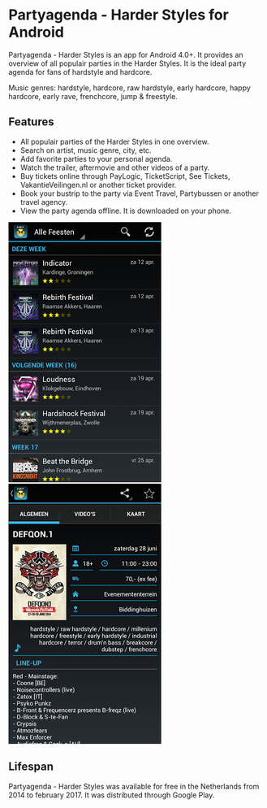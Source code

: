 # Partyagenda - Harder Styles for Android

Partyagenda - Harder Styles is an app for Android 4.0+. It provides an overview of all populair parties in the Harder Styles. It is the ideal party agenda for fans of hardstyle and hardcore. 

Music genres: hardstyle, hardcore, raw hardstyle, early hardcore, happy hardcore, early rave, frenchcore, jump & freestyle.

## Features
- All populair parties of the Harder Styles in one overview.
- Search on artist, music genre, city, etc.
- Add favorite parties to your personal agenda.
- Watch the trailer, aftermovie and other videos of a party.
- Buy tickets online through PayLogic, TicketScript, See Tickets, VakantieVeilingen.nl or another ticket provider.
- Book your bustrip to the party via Event Travel, Partybussen or another travel agency.
- View the party agenda offline. It is downloaded on your phone.

![Screenshot 1](doc/screen1.png)
![Screenshot 3](doc/screen3.png)

## Lifespan
Partyagenda - Harder Styles was available for free in the Netherlands from 2014 to february 2017. It was distributed through Google Play.
